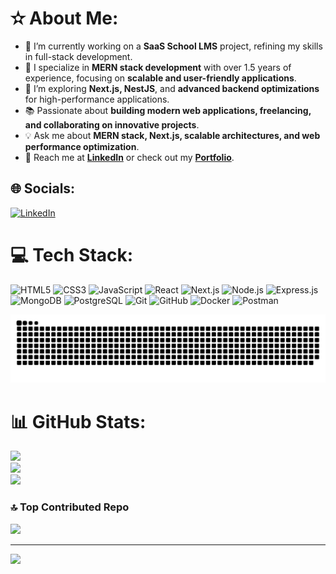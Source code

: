 # ✫ About Me:

- 🔬 I’m currently working on a **SaaS School LMS** project, refining my skills in full-stack development.
- 🌟 I specialize in **MERN stack development** with over 1.5 years of experience, focusing on **scalable and user-friendly applications**.
- 🔄 I’m exploring **Next.js, NestJS**, and **advanced backend optimizations** for high-performance applications.
- 📚 Passionate about **building modern web applications, freelancing, and collaborating on innovative projects**.
- 💡 Ask me about **MERN stack, Next.js, scalable architectures, and web performance optimization**.
- 💌 Reach me at **[LinkedIn](https://www.linkedin.com/in/moeez-butt-6303a524b/)** or check out my **[Portfolio](https://www.moeez.me/)**.

## 🌐 Socials:
[![LinkedIn](https://img.shields.io/badge/LinkedIn-%230077B5.svg?logo=linkedin&logoColor=white)](https://www.linkedin.com/in/moeez-butt-6303a524b/) 

# 💻 Tech Stack:
![HTML5](https://img.shields.io/badge/html5-%23E34F26.svg?style=for-the-badge&logo=html5&logoColor=white) 
![CSS3](https://img.shields.io/badge/css3-%231572B6.svg?style=for-the-badge&logo=css3&logoColor=white) 
![JavaScript](https://img.shields.io/badge/javascript-%23323330.svg?style=for-the-badge&logo=javascript&logoColor=%23F7DF1E) 
![React](https://img.shields.io/badge/react-%2361DAFB.svg?style=for-the-badge&logo=react&logoColor=white) 
![Next.js](https://img.shields.io/badge/next.js-%23000000.svg?style=for-the-badge&logo=next.js&logoColor=white) 
![Node.js](https://img.shields.io/badge/node.js-%2343853D.svg?style=for-the-badge&logo=node.js&logoColor=white) 
![Express.js](https://img.shields.io/badge/express.js-%23000000.svg?style=for-the-badge&logo=express&logoColor=white) 
![MongoDB](https://img.shields.io/badge/mongodb-%2347A248.svg?style=for-the-badge&logo=mongodb&logoColor=white) 
![PostgreSQL](https://img.shields.io/badge/postgresql-%23316192.svg?style=for-the-badge&logo=postgresql&logoColor=white) 
![Git](https://img.shields.io/badge/git-%23F05033.svg?style=for-the-badge&logo=git&logoColor=white) 
![GitHub](https://img.shields.io/badge/github-%23121011.svg?style=for-the-badge&logo=github&logoColor=white) 
![Docker](https://img.shields.io/badge/docker-%230db7ed.svg?style=for-the-badge&logo=docker&logoColor=white) 
![Postman](https://img.shields.io/badge/Postman-FF6C37?style=for-the-badge&logo=postman&logoColor=white)

<div align="center">


  ![snake gif](https://github.com/afaqahmad0051/afaqahmad0051/blob/output/github-snake-dark.svg)
</div>


# 📊 GitHub Stats:
![](https://github-readme-stats.vercel.app/api?username=AbdulMoeez231&theme=dark&hide_border=false&include_all_commits=true&count_private=true)<br/>
![](https://github-readme-streak-stats.herokuapp.com/?user=AbdulMoeez231&theme=dark&hide_border=false)<br/>
![](https://github-readme-stats.vercel.app/api/top-langs/?username=AbdulMoeez231&theme=dark&hide_border=false&include_all_commits=true&count_private=true&layout=compact)

### 🔝 Top Contributed Repo
![](https://github-contributor-stats.vercel.app/api?username=AbdulMoeez231&limit=5&theme=dark&combine_all_yearly_contributions=true)

---
[![](https://visitcount.itsvg.in/api?id=AbdulMoeez231&icon=10&color=0)](https://visitcount.itsvg.in)
